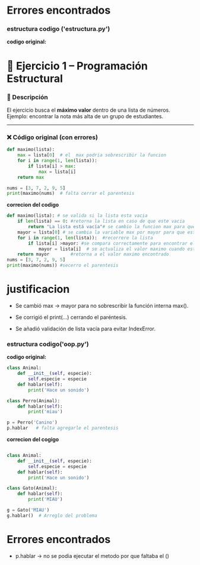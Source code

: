 # Errores encontrados

### estructura codigo ('estructura.py')

**codigo original:**

# 🔎 Ejercicio 1 – Programación Estructural

### 📌 Descripción
El ejercicio busca el **máximo valor** dentro de una lista de números.  
Ejemplo: encontrar la nota más alta de un grupo de estudiantes.

---

### ❌ Código original (con errores)
```python
def maximo(lista):  
    max = lista[0]  # el  max podria sobrescribir la funcion
    for i in range(1, len(lista)):
        if lista[i] > max:
            max = lista[i]
    return max

nums = [3, 7, 2, 9, 5]
print(maximo(nums)  # falta cerrar el parentesis 
```


**correcion del codigo**
```python
def maximo(lista): # se valida si la lista esta vacia
    if len(lista) == 0: #retorna la lista en caso de que este vacia
        return "La lista está vacía"# se cambio la funcion max para que se pueda dar una validacion a la lista 
    mayor = lista[0] # se cambia la variable max por mayor para que este no sobrescriba la funcion
    for i in range(1, len(lista)):  #recorrere la lista 
        if lista[i] >mayor: #se compara correctamente para encontrar el el mayor
            mayor = lista[i]  # se actualiza el valor maximo cuando este corresponde 
    return mayor        #retorna a el valor maximo encontrado
nums = [3, 7, 2, 9, 5]
print(maximo(nums)) #secerro el parentesis  
```
# justificacion 

- Se cambió max → mayor para no sobrescribir la función interna max().

- Se corrigió el print(...) cerrando el paréntesis.

- Se añadió validación de lista vacía para evitar IndexError.

### estructura codigo('oop.py')

**codigo original:**
```python
class Animal:
    def __init__(self, especie):
        self.especie = especie
    def hablar(self):
        print('Hace un sonido')

class Perro(Animal):
    def hablar(self):
        print('miau')

p = Perro('Canino')
p.hablar   # falta agregarle el parentesis
```

**correcion del cogigo**
```python

class Animal:
    def __init__(self, especie):
        self.especie = especie
    def hablar(self):
        print('Hace un sonido')

class Gato(Animal):
    def hablar(self):
        print('MIAU')

g = Gato('MIAU')
g.hablar()  # Arreglo del problema
```
# Errores encontrados
- p.hablar → no se podia ejecutar el metodo por que faltaba el ()

